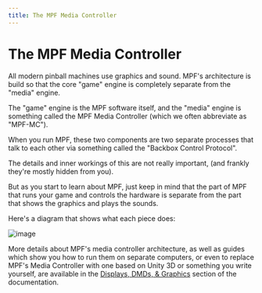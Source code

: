 ```yaml
---
title: The MPF Media Controller
---
```


# The MPF Media Controller


All modern pinball machines use graphics and sound. MPF's architecture
is build so that the core "game" engine is completely separate from
the "media" engine.

The "game" engine is the MPF software itself, and the "media" engine
is something called the MPF Media Controller (which we often abbreviate
as "MPF-MC").

When you run MPF, these two components are two separate processes that
talk to each other via something called the "Backbox Control
Protocol".

The details and inner workings of this are not really important, (and
frankly they're mostly hidden from you).

But as you start to learn about MPF, just keep in mind that the part of
MPF that runs your game and controls the hardware is separate from the
part that shows the graphics and plays the sounds.

Here's a diagram that shows what each piece does:

![image](/docs/mc/images/mpf_game_engine_mc.png)

More details about MPF's media controller architecture, as well as
guides which show you how to run them on separate computers, or even to
replace MPF's Media Controller with one based on Unity 3D or something
you write yourself, are available in the
[Displays, DMDs, & Graphics](../mc/index.md) section of the
documentation.
